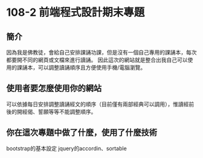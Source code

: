 # 108-2 前端程式設計期末專題

## 簡介
因為我是佛教徒，會給自己安排課誦功課，但是沒有一個自己專用的課誦本，每次都要開不同的網頁或文檔來進行讀誦。
因此這次的網站就是整合出我自己可以使用的課誦本，可以調整讀誦順序且方便使用手機/電腦瀏覽。

## 使用者要怎麼使用你的網站
可以依據每日安排調整讀誦經文的順序（目前僅有兩部經典可以調用），惟讀經前後的開經偈、誓願等等不能調整順序。

## 你在這次專題中做了什麼，使用了什麼技術
bootstrap的基本設定
jquery的accordin、sortable
